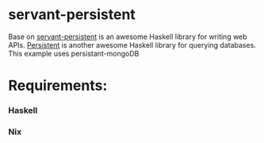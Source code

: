 servant-persistent
==================

Base on [servant-persistent](https://github.com/parsonsmatt/servant-persistent) is an awesome Haskell library for writing web APIs. 
[Persistent](http://www.yesodweb.com/book/persistent) is another awesome Haskell library for querying databases.
This example uses persistant-mongoDB

Requirements:
============

### Haskell


### Nix
